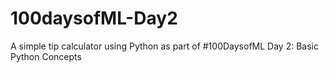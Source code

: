 # 100daysofML-Day2
A simple tip calculator using Python as part of #100DaysofML Day 2: Basic Python Concepts
